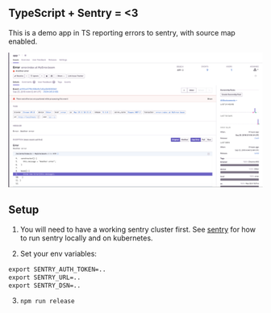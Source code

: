 ## TypeScript + Sentry = <3

This is a demo app in TS reporting errors to sentry, with source map enabled.

![Sentry Screenshot](sentry.png)

## Setup

1. You will need to have a working sentry cluster first. See [sentry](sentry/) for how to run sentry locally and on kubernetes.

2. Set your env variables:

```
export SENTRY_AUTH_TOKEN=..
export SENTRY_URL=..
export SENTRY_DSN=..
```

3. `npm run release`
